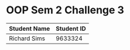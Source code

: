 # OOP Sem 2 Challenge 3

Student Name | Student ID
-------------|-----------
Richard Sims | 9633324
